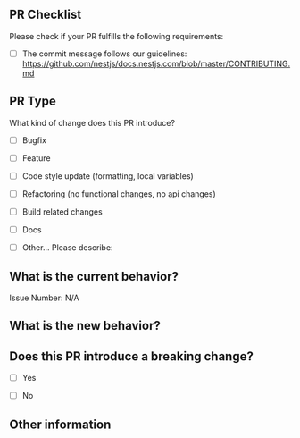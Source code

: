 ## PR Checklist
Please check if your PR fulfills the following requirements:

- [ ] The commit message follows our guidelines: https://github.com/nestjs/docs.nestjs.com/blob/master/CONTRIBUTING.md


## PR Type
What kind of change does this PR introduce?

<!-- Please check the one that applies to this PR using "x". -->

- [ ] Bugfix
- [ ] Feature
- [ ] Code style update (formatting, local variables)
- [ ] Refactoring (no functional changes, no api changes)
- [ ] Build related changes
- [ ] Docs
- [ ] Other... Please describe:


## What is the current behavior?
<!-- Please describe the current behavior that you are modifying, or link to a relevant issue. -->

Issue Number: N/A


## What is the new behavior?


## Does this PR introduce a breaking change?
- [ ] Yes
- [ ] No


<!-- If this PR contains a breaking change, please describe the impact and migration path for existing applications below. -->


## Other information
